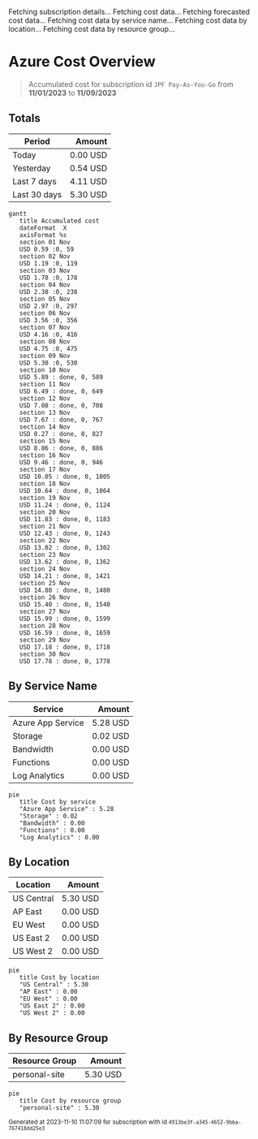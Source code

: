 Fetching subscription details...
Fetching cost data...
Fetching forecasted cost data...
Fetching cost data by service name...
Fetching cost data by location...
Fetching cost data by resource group...
# Azure Cost Overview

> Accumulated cost for subscription id `JPF Pay-As-You-Go` from **11/01/2023** to **11/09/2023**

## Totals

|Period|Amount|
|---|---:|
|Today|0.00 USD|
|Yesterday|0.54 USD|
|Last 7 days|4.11 USD|
|Last 30 days|5.30 USD|

```mermaid
gantt
   title Accumulated cost
   dateFormat  X
   axisFormat %s
   section 01 Nov
   USD 0.59 :0, 59
   section 02 Nov
   USD 1.19 :0, 119
   section 03 Nov
   USD 1.78 :0, 178
   section 04 Nov
   USD 2.38 :0, 238
   section 05 Nov
   USD 2.97 :0, 297
   section 06 Nov
   USD 3.56 :0, 356
   section 07 Nov
   USD 4.16 :0, 416
   section 08 Nov
   USD 4.75 :0, 475
   section 09 Nov
   USD 5.30 :0, 530
   section 10 Nov
   USD 5.89 : done, 0, 589
   section 11 Nov
   USD 6.49 : done, 0, 649
   section 12 Nov
   USD 7.08 : done, 0, 708
   section 13 Nov
   USD 7.67 : done, 0, 767
   section 14 Nov
   USD 8.27 : done, 0, 827
   section 15 Nov
   USD 8.86 : done, 0, 886
   section 16 Nov
   USD 9.46 : done, 0, 946
   section 17 Nov
   USD 10.05 : done, 0, 1005
   section 18 Nov
   USD 10.64 : done, 0, 1064
   section 19 Nov
   USD 11.24 : done, 0, 1124
   section 20 Nov
   USD 11.83 : done, 0, 1183
   section 21 Nov
   USD 12.43 : done, 0, 1243
   section 22 Nov
   USD 13.02 : done, 0, 1302
   section 23 Nov
   USD 13.62 : done, 0, 1362
   section 24 Nov
   USD 14.21 : done, 0, 1421
   section 25 Nov
   USD 14.80 : done, 0, 1480
   section 26 Nov
   USD 15.40 : done, 0, 1540
   section 27 Nov
   USD 15.99 : done, 0, 1599
   section 28 Nov
   USD 16.59 : done, 0, 1659
   section 29 Nov
   USD 17.18 : done, 0, 1718
   section 30 Nov
   USD 17.78 : done, 0, 1778
```

## By Service Name

|Service|Amount|
|---|---:|
|Azure App Service|5.28 USD|
|Storage|0.02 USD|
|Bandwidth|0.00 USD|
|Functions|0.00 USD|
|Log Analytics|0.00 USD|

```mermaid
pie
   title Cost by service
   "Azure App Service" : 5.28
   "Storage" : 0.02
   "Bandwidth" : 0.00
   "Functions" : 0.00
   "Log Analytics" : 0.00
```

## By Location

|Location|Amount|
|---|---:|
|US Central|5.30 USD|
|AP East|0.00 USD|
|EU West|0.00 USD|
|US East 2|0.00 USD|
|US West 2|0.00 USD|

```mermaid
pie
   title Cost by location
   "US Central" : 5.30
   "AP East" : 0.00
   "EU West" : 0.00
   "US East 2" : 0.00
   "US West 2" : 0.00
```

## By Resource Group

|Resource Group|Amount|
|---|---:|
|personal-site|5.30 USD|

```mermaid
pie
   title Cost by resource group
   "personal-site" : 5.30
```

<sup>Generated at 2023-11-10 11:07:09 for subscription with id `4913be3f-a345-4652-9bba-767418dd25e3`</sup>
